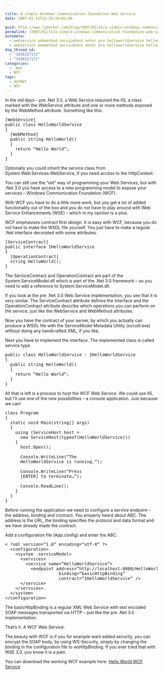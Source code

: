 ```yaml
---

title: A simple Windows Communication Foundation Web Service
date: 2007-01-15T22:59:28+01:00

guid: http://www.lybecker.com/blog/2007/01/15/a-simple-windows-communication-foundation-web-service/
permalink: /2007/01/15/a-simple-windows-communication-foundation-web-service/
autometa:
  - webservice webmethod servicehost enter pre helloworldservice helloworldservice host
  - webservice webmethod servicehost enter pre helloworldservice helloworldservice host
dsq_thread_id:
  - "3456317172"
  - "3456317172"
categories:
  - .Net
  - WCF
tags:
  - dotNet
  - WCF
---
```

In the old days – pre .Net 3.0, a Web Service required the IIS, a class marked with the WebService attribute and one or more methods exposed by the WebMethod attribute. Something like this:

<pre class="brush: csharp; title: ; notranslate" title="">[WebService]
public class HelloWorldService
{
  [WebMethod]
  public string HelloWorld()
  {
    return “Hello World”;
  }
}
</pre>

Optionally you could inherit the service class from System.Web.Services.WebService, if you need access to the HttpContext.

You can still use the &#8220;old&#8221; way of programming your Web Services, but with .Net 3.0 you have access to a new programming model to expose your services – Windows Communication Foundation (WCF).

With WCF you have to do a little more work, but you get a lot of added functionality out of the box and you do not have to play around with Web Service Enhancements (WSE) – which in my opinion is a plus.

WCF emphasises contract first design. It is easy with WCF, because you do not have to make the WSDL file yourself. You just have to make a regular .Net interface decorated with some attributes.

<pre class="brush: csharp; title: ; notranslate" title="">[ServiceContract]
public interface IHelloWorldService
{
  [OperationContract]
  string HelloWorld();
}
</pre>

The ServiceContract and OperationContract are part of the System.ServiceModel.dll which is part of the .Net 3.0 framework – so you need to add a reference to System.ServiceModel.dll.

If you look at the pre .Net 3.0 Web Service implementation, you see that it is very similar. The ServiceContract attribute defines the interface and the OperationContract attribute describe which operations you can perform on the service, just like the WebService and WebMethod attributes.

Now you have the contract of your server, by which you actually can produce a WSDL file with the ServiceModel Metadata Utility (svcutil.exe) without doing any handcrafted XML, if you like.

Next you have to implement the interface. The implemented class is called service type.

<pre class="brush: csharp; title: ; notranslate" title="">public class HelloWorldService : IHelloWorldService
{
  public string HelloWorld()
  {
    return “Hello World”;
  }
}
</pre>

All that is left is a process to host the WCF Web Service. We could use IIS, but I’ll use one of the new possibilities &#8211; a console application. Just because we can!

<pre class="brush: csharp; title: ; notranslate" title="">class Program
{
  static void Main(string[] args)
  {
    using (ServiceHost host =
      new ServiceHost(typeof(HelloWorldService)))
    {
      host.Open();

      Console.WriteLine(“The
      HelloWorldService is running.”);

      Console.WriteLine(“Press
      [ENTER] to terminate…”);

      Console.ReadLine();
    }
  }
}
</pre>

Before running the application we need to configure a service endpoint – the address, binding and contract. You properly heard about ABC.
The address is the URL, the binding specifies the protocol and data format and we have already made the contract.

Add a configuration file (App.config) and enter the ABC.

<pre class="brush: xml; title: ; notranslate" title="">&lt; ?xml version=“1.0“ encoding=“utf-8“ ?&gt;
  &lt;configuration&gt;
    &lt;system .serviceModel&gt;
      &lt;services&gt;
        &lt;service name=“HelloWorldService“&gt;
          &lt;endpoint address=“http://localhost:8080/HelloWorldService“
	                 binding=“basicHttpBinding”
	                 contract=“IHelloWorldService“ /&gt;
      &lt;/service&gt;
    &lt;/services&gt;
  &lt;/system&gt;
&lt;/configuration&gt;
</pre>

The basicHttpBinding is a regular XML Web Service with text encoded SOAP messages transported via HTTP – just like the pre .Net 3.0 implementation.

That’s it. A WCF Web Service.

The beauty with WCF is if you for example want added security, you can encrypt the SOAP body, by using WS-Security, simply by changing the binding in the configuration file to wsHttpBinding. If you ever tried that with WSE 3.0, you know it is a pain.

You can download the working WCF example here: [Hello World WCF Service](http://www.lybecker.com/blog/wp-content/uploads/helloworldwcf.zip)
